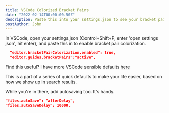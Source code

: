 ```yaml
---
title: VSCode Colorized Bracket Pairs
date: "2022-02-14T00:00:00.50Z"
description: Paste this into your settings.json to see your bracket pairs easier!
postAuthor: John
---
```


In VSCode, open your settings.json (Control+Shift+P, enter 'open settings json', hit enter), and paste this in to enable bracket pair colorization.

```json
  "editor.bracketPairColorization.enabled": true,
  "editor.guides.bracketPairs":"active",
```


Find this useful? I have more VSCode sensible defaults [here](/vscode-defaults-feb22)

This is a part of a series of quick defaults to make your life easier, based on how we show up in search results.

While you're in there, add autosaving too. It's handy.

```json
"files.autoSave": "afterDelay",
"files.autoSaveDelay": 10000,
```


